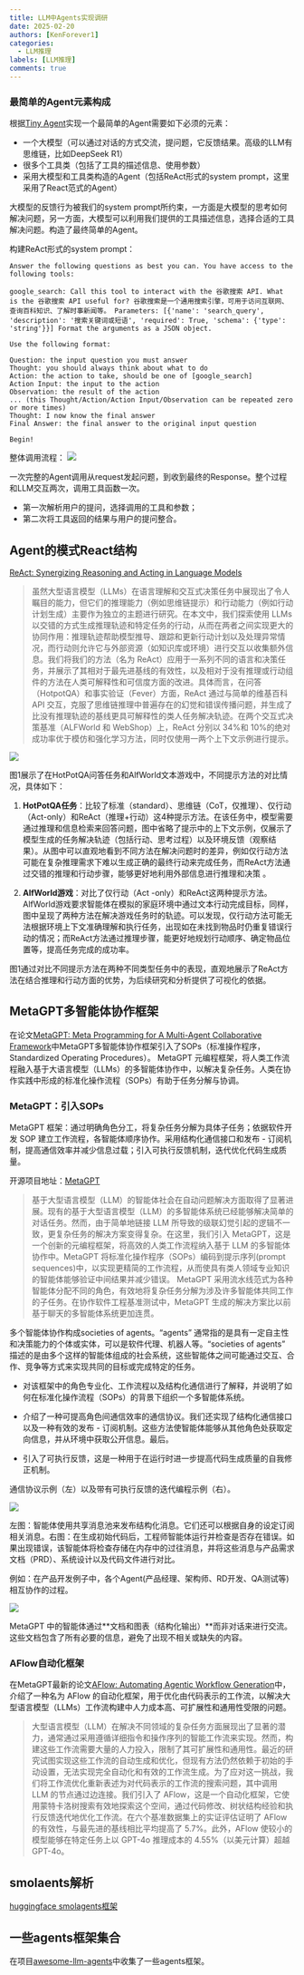 ```yaml
---
title: LLM中Agents实现调研
date: 2025-02-20
authors: [KenForever1]
categories: 
  - LLM推理
labels: [LLM推理]
comments: true
---
```



### 最简单的Agent元素构成

根据[Tiny Agent](https://github.com/datawhalechina/tiny-universe/tree/main/content/TinyAgent)实现一个最简单的Agent需要如下必须的元素：

<!-- more -->

+ 一个大模型（可以通过对话的方式交流，提问题，它反馈结果。高级的LLM有思维链，比如DeepSeek R1）
+ 很多个工具类（包括了工具的描述信息、使用参数）
+ 采用大模型和工具类构造的Agent（包括ReAct形式的system prompt，这里采用了React范式的Agent）

大模型的反馈行为被我们的system prompt所约束，一方面是大模型的思考如何解决问题，另一方面，大模型可以利用我们提供的工具描述信息，选择合适的工具解决问题。构造了最终简单的Agent。

构建ReAct形式的system prompt：

```
Answer the following questions as best you can. You have access to the following tools:

google_search: Call this tool to interact with the 谷歌搜索 API. What is the 谷歌搜索 API useful for? 谷歌搜索是一个通用搜索引擎，可用于访问互联网、查询百科知识、了解时事新闻等。 Parameters: [{'name': 'search_query', 'description': '搜索关键词或短语', 'required': True, 'schema': {'type': 'string'}}] Format the arguments as a JSON object.

Use the following format:

Question: the input question you must answer
Thought: you should always think about what to do
Action: the action to take, should be one of [google_search]
Action Input: the input to the action
Observation: the result of the action
... (this Thought/Action/Action Input/Observation can be repeated zero or more times)
Thought: I now know the final answer
Final Answer: the final answer to the original input question

Begin!
```

整体调用流程：
![](https://github.com/datawhalechina/tiny-universe/blob/main/content/TinyAgent/images/Agent.png)

一次完整的Agent调用从request发起问题，到收到最终的Response。整个过程和LLM交互两次，调用工具函数一次。

+ 第一次解析用户的提问，选择调用的工具和参数；
+ 第二次将工具返回的结果与用户的提问整合。


## Agent的模式React结构

[ReAct: Synergizing Reasoning and Acting in Language Models](https://arxiv.org/abs/2210.03629)

> 虽然大型语言模型（LLMs）在语言理解和交互式决策任务中展现出了令人瞩目的能力，但它们的推理能力（例如思维链提示）和行动能力（例如行动计划生成）主要作为独立的主题进行研究。在本文中，我们探索使用 LLMs 以交错的方式生成推理轨迹和特定任务的行动，从而在两者之间实现更大的协同作用：推理轨迹帮助模型推导、跟踪和更新行动计划以及处理异常情况，而行动则允许它与外部资源（如知识库或环境）进行交互以收集额外信息。我们将我们的方法（名为 ReAct）应用于一系列不同的语言和决策任务，并展示了其相对于最先进基线的有效性，以及相对于没有推理或行动组件的方法在人类可解释性和可信度方面的改进。具体而言，在问答（HotpotQA）和事实验证（Fever）方面，ReAct 通过与简单的维基百科 API 交互，克服了思维链推理中普遍存在的幻觉和错误传播问题，并生成了比没有推理轨迹的基线更具可解释性的类人任务解决轨迹。在两个交互式决策基准（ALFWorld 和 WebShop）上，ReAct 分别以 34%和 10%的绝对成功率优于模仿和强化学习方法，同时仅使用一两个上下文示例进行提示。

![](https://raw.githubusercontent.com/KenForever1/CDN/main/react.jpeg)

图1展示了在HotPotQA问答任务和AlfWorld文本游戏中，不同提示方法的对比情况，具体如下：

1. **HotPotQA任务**：比较了标准（standard）、思维链（CoT，仅推理）、仅行动（Act-only）和ReAct（推理+行动）这4种提示方法。在该任务中，模型需要通过推理和信息检索来回答问题，图中省略了提示中的上下文示例，仅展示了模型生成的任务解决轨迹（包括行动、思考过程）以及环境反馈（观察结果）。从图中可以直观地看到不同方法在解决问题时的差异，例如仅行动方法可能在复杂推理需求下难以生成正确的最终行动来完成任务，而ReAct方法通过交错的推理和行动步骤，能够更好地利用外部信息进行推理和决策 。

2. **AlfWorld游戏**：对比了仅行动（Act -only）和ReAct这两种提示方法。AlfWorld游戏要求智能体在模拟的家庭环境中通过文本行动完成目标，同样，图中呈现了两种方法在解决游戏任务时的轨迹。可以发现，仅行动方法可能无法根据环境上下文准确理解和执行任务，出现如在未找到物品时仍重复错误行动的情况；而ReAct方法通过推理步骤，能更好地规划行动顺序、确定物品位置等，提高任务完成的成功率。

图1通过对比不同提示方法在两种不同类型任务中的表现，直观地展示了ReAct方法在结合推理和行动方面的优势，为后续研究和分析提供了可视化的依据。 

## MetaGPT多智能体协作框架

在论文[MetaGPT: Meta Programming for A Multi-Agent Collaborative Framework](https://arxiv.org/abs/2308.00352)中MetaGPT多智能体协作框架引入了SOPs（标准操作程序，Standardized Operating Procedures）。 MetaGPT 元编程框架，将人类工作流程融入基于大语言模型（LLMs）的多智能体协作中，以解决复杂任务。人类在协作实践中形成的标准化操作流程（SOPs）有助于任务分解与协调。

### MetaGPT：引入SOPs

MetaGPT 框架：通过明确角色分工，将复杂任务分解为具体子任务；依据软件开发 SOP 建立工作流程，各智能体顺序协作。采用结构化通信接口和发布 - 订阅机制，提高通信效率并减少信息过载；引入可执行反馈机制，迭代优化代码生成质量。

开源项目地址：[MetaGPT](https://github.com/geekan/MetaGPT/)

> 基于大型语言模型（LLM）的智能体社会在自动问题解决方面取得了显著进展。现有的基于大型语言模型（LLM）的多智能体系统已经能够解决简单的对话任务。然而，由于简单地链接 LLM 所导致的级联幻觉引起的逻辑不一致，更复杂任务的解决方案变得复杂。在这里，我们引入 MetaGPT，这是一个创新的元编程框架，将高效的人类工作流程纳入基于 LLM 的多智能体协作中。MetaGPT 将标准化操作程序（SOPs）编码到提示序列(prompt sequences)中，以实现更精简的工作流程，从而使具有类人领域专业知识的智能体能够验证中间结果并减少错误。
> MetaGPT 采用流水线范式为各种智能体分配不同的角色，有效地将复杂任务分解为涉及许多智能体共同工作的子任务。在协作软件工程基准测试中，MetaGPT 生成的解决方案比以前基于聊天的多智能体系统更加连贯。

多个智能体协作构成societies of agents。“agents” 通常指的是具有一定自主性和决策能力的个体或实体，可以是软件代理、机器人等。“societies of agents” 描述的是由多个这样的智能体组成的社会系统，这些智能体之间可能通过交互、合作、竞争等方式来实现共同的目标或完成特定的任务。

+ 对该框架中的角色专业化、工作流程以及结构化通信进行了解释，并说明了如何在标准化操作流程（SOPs）的背景下组织一个多智能体系统。

+ 介绍了一种可提高角色间通信效率的通信协议。我们还实现了结构化通信接口以及一种有效的发布 - 订阅机制。这些方法使智能体能够从其他角色处获取定向信息，并从环境中获取公开信息。最后。

+ 引入了可执行反馈，这是一种用于在运行时进一步提高代码生成质量的自我修正机制。

通信协议示例（左）以及带有可执行反馈的迭代编程示例（右）。

![](https://raw.githubusercontent.com/KenForever1/CDN/main/sops.jpeg)

左图：智能体使用共享消息池来发布结构化消息。它们还可以根据自身的设定订阅相关消息。右图：在生成初始代码后，工程师智能体运行并检查是否存在错误。如果出现错误，该智能体将检查存储在内存中的过往消息，并将这些消息与产品需求文档（PRD）、系统设计以及代码文件进行对比。

例如：在产品开发例子中，各个Agent(产品经理、架构师、RD开发、QA测试等)相互协作的过程。

![](https://raw.githubusercontent.com/KenForever1/CDN/main/develop_co.jpeg)

MetaGPT 中的智能体通过**文档和图表（结构化输出）**而非对话来进行交流。这些文档包含了所有必要的信息，避免了出现不相关或缺失的内容。


### AFlow自动化框架

在MetaGPT最新的论文[AFlow: Automating Agentic Workflow Generation](https://openreview.net/forum?id=z5uVAKwmjf)中，介绍了一种名为 AFlow 的自动化框架，用于优化由代码表示的工作流，以解决大型语言模型（LLMs）工作流构建中人力成本高、可扩展性和通用性受限的问题。

> 大型语言模型（LLM）在解决不同领域的复杂任务方面展现出了显著的潜力，通常通过采用遵循详细指令和操作序列的智能工作流来实现。然而，构建这些工作流需要大量的人力投入，限制了其可扩展性和通用性。最近的研究试图实现这些工作流的自动生成和优化，但现有方法仍然依赖于初始的手动设置，无法实现完全自动化和有效的工作流生成。为了应对这一挑战，我们将工作流优化重新表述为对代码表示的工作流的搜索问题，其中调用 LLM 的节点通过边连接。我们引入了 AFlow，这是一个自动化框架，它使用蒙特卡洛树搜索有效地探索这个空间，通过代码修改、树状结构经验和执行反馈迭代地优化工作流。在六个基准数据集上的实证评估证明了 AFlow 的有效性，与最先进的基线相比平均提高了 5.7%。此外，AFlow 使较小的模型能够在特定任务上以 GPT-4o 推理成本的 4.55%（以美元计算）超越 GPT-4o。



## smolaents解析

[huggingface smolagents框架](https://huggingface.co/docs/smolagents/index)


## 一些agents框架集合

在项目[awesome-llm-agents](https://github.com/kaushikb11/awesome-llm-agents?tab=readme-ov-file)中收集了一些agents框架。